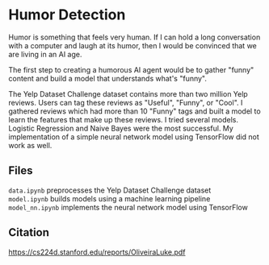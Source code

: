 # Humor Detection

Humor is something that feels very human. If I can hold a long conversation with a computer and laugh at its humor, then I would be convinced that we are living in an AI age.

The first step to creating a humorous AI agent would be to gather "funny" content and build a model that understands what's "funny".

The Yelp Dataset Challenge dataset contains more than two million Yelp reviews. Users can tag these reviews as "Useful", "Funny", or "Cool". I gathered reviews which had more than 10 "Funny" tags and built a model to learn the features that make up these reviews. I tried several models. Logistic Regression and Naive Bayes were the most successful. My implementation of a simple neural network model using TensorFlow did not work as well.

## Files
`data.ipynb` preprocesses the Yelp Dataset Challenge dataset  
`model.ipynb` builds models using a machine learning pipeline  
`model_nn.ipynb` implements the neural network model using TensorFlow

## Citation
https://cs224d.stanford.edu/reports/OliveiraLuke.pdf
